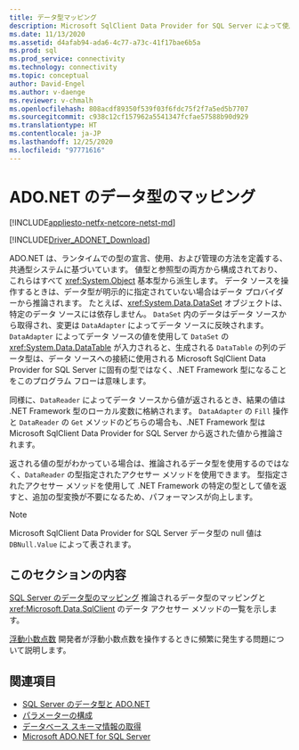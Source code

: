 ```yaml
---
title: データ型マッピング
description: Microsoft SqlClient Data Provider for SQL Server によって使用されるデータ型について説明します。
ms.date: 11/13/2020
ms.assetid: d4afab94-ada6-4c77-a73c-41f17bae6b5a
ms.prod: sql
ms.prod_service: connectivity
ms.technology: connectivity
ms.topic: conceptual
author: David-Engel
ms.author: v-daenge
ms.reviewer: v-chmalh
ms.openlocfilehash: 808acdf89350f539f03f6fdc75f2f7a5ed5b7707
ms.sourcegitcommit: c938c12cf157962a5541347fcfae57588b90d929
ms.translationtype: HT
ms.contentlocale: ja-JP
ms.lasthandoff: 12/25/2020
ms.locfileid: "97771616"
---
```

# <a name="data-type-mappings-in-adonet"></a>ADO.NET のデータ型のマッピング

[!INCLUDE[appliesto-netfx-netcore-netst-md](../../includes/appliesto-netfx-netcore-netst-md.md)]

[!INCLUDE[Driver_ADONET_Download](../../includes/driver_adonet_download.md)]

ADO.NET は、ランタイムでの型の宣言、使用、および管理の方法を定義する、共通型システムに基づいています。 値型と参照型の両方から構成されており、これらはすべて <xref:System.Object> 基本型から派生します。 データ ソースを操作するときは、データ型が明示的に指定されていない場合はデータ プロバイダーから推論されます。 たとえば、<xref:System.Data.DataSet> オブジェクトは、特定のデータ ソースには依存しません。 `DataSet` 内のデータはデータ ソースから取得され、変更は `DataAdapter` によってデータ ソースに反映されます。 `DataAdapter` によってデータ ソースの値を使用して `DataSet` の <xref:System.Data.DataTable> が入力されると、生成される `DataTable` の列のデータ型は、データ ソースへの接続に使用される Microsoft SqlClient Data Provider for SQL Server に固有の型ではなく、.NET Framework 型になることをこのプログラム フローは意味します。

同様に、`DataReader` によってデータ ソースから値が返されるとき、結果の値は .NET Framework 型のローカル変数に格納されます。 `DataAdapter` の `Fill` 操作と `DataReader` の `Get` メソッドのどちらの場合も、.NET Framework 型は Microsoft SqlClient Data Provider for SQL Server から返された値から推論されます。

返される値の型がわかっている場合は、推論されるデータ型を使用するのではなく、`DataReader` の型指定されたアクセサー メソッドを使用できます。 型指定されたアクセサー メソッドを使用して .NET Framework の特定の型として値を返すと、追加の型変換が不要になるため、パフォーマンスが向上します。

> [!NOTE]
> Microsoft SqlClient Data Provider for SQL Server データ型の null 値は `DBNull.Value` によって表されます。

## <a name="in-this-section"></a>このセクションの内容

[SQL Server のデータ型のマッピング](sql-server-data-type-mappings.md) 推論されるデータ型のマッピングと <xref:Microsoft.Data.SqlClient> のデータ アクセサー メソッドの一覧を示します。

[浮動小数点数](floating-point-numbers.md) 開発者が浮動小数点数を操作するときに頻繁に発生する問題について説明します。

## <a name="see-also"></a>関連項目

- [SQL Server のデータ型と ADO.NET](./sql/sql-server-data-types.md)
- [パラメーターの構成](configure-parameters.md)
- [データベース スキーマ情報の取得](retrieving-database-schema-information.md)
- [Microsoft ADO.NET for SQL Server](microsoft-ado-net-sql-server.md)
